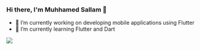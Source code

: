 ### Hi there, I'm Muhhamed Sallam 👋

- 🔭 I’m currently working on developing mobile applications using Flutter
- 🌱 I’m currently learning Flutter and Dart
 <img src="https://github-readme-stats.vercel.app/api?username=muhhammdsallam&&show_icons=true&title_color=ffffff&icon_color=bb2acf&text_color=daf7dc&bg_color=0A0E21">
